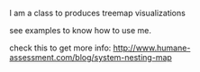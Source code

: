 I am a class to produces treemap visualizations

see examples to  know how to use me.

check this to get more info:
http://www.humane-assessment.com/blog/system-nesting-map